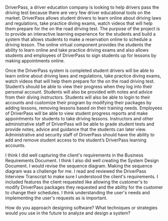 
DriverPass, a driver education company is looking to help drivers pass the driving test because there are very few driver educational tools on the market. DriverPass allows student drivers to learn online about driving laws and regulations, take practice diving exams, watch videos that will help them prepare for the on the road driving test.  The purpose of the project is to provide an interactive learning experience for the students and build a system that allows students to make a reservation online to schedule a driving lesson. The online virtual component provides the students the ability to learn online and take practice driving exams and also allows students and employees of DriverPass to sign students up for lessons by making appointments online.

Once the DriverPass system is completed student drivers will be able to learn online about driving laws and regulations, take practice diving exams, watch videos that will help them prepare for the on the road driving test. Student’s should be able to view their progress when they log into their personal account. Students will also be provided with notes and advice from their diving instructors. Students will also be able to login to their accounts and customize their program by modifying their packages by adding lessons, removing lessons based on their training needs. Employees of DriverPass will be able to view student progress reports and make appointments for students to take driving lessons. 
Instructors and other administrative staff of DriverPass will be able to grade student tests and provide notes, advice and guidance that the students can later view. Administrative and security staff of DriverPass should have the ability to add and remove student access to the student’s  DriverPass learning accounts.

I think I did well capturing the client's requirements in the Business Requirements Document. I think I also did well creating the System Design Document. I would revise the sequence diagram. Making the sequence diagram was a challenge for me. I read and reviewed the DriverPass Interview Transcript to make sure I understood the client's requirements. I included features the client requested like allowing the customer's to modify DriverPass packages they requested and the ability for the customer to change their schedules.
I think understanding the user's needs and implementing the user's requests as is important.

How do you approach designing software? What techniques or strategies would you use in the future to analyze and design a system?




